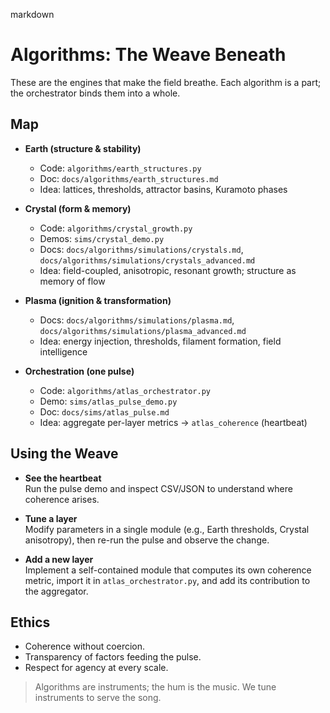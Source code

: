 markdown
# Algorithms: The Weave Beneath

These are the engines that make the field breathe. Each algorithm is a part; the orchestrator binds them into a whole.

## Map

- **Earth (structure & stability)**
  - Code: `algorithms/earth_structures.py`
  - Doc:  `docs/algorithms/earth_structures.md`
  - Idea: lattices, thresholds, attractor basins, Kuramoto phases

- **Crystal (form & memory)**
  - Code: `algorithms/crystal_growth.py`
  - Demos: `sims/crystal_demo.py`
  - Docs:  `docs/algorithms/simulations/crystals.md`,
           `docs/algorithms/simulations/crystals_advanced.md`
  - Idea: field-coupled, anisotropic, resonant growth; structure as memory of flow

- **Plasma (ignition & transformation)**
  - Docs: `docs/algorithms/simulations/plasma.md`,
          `docs/algorithms/simulations/plasma_advanced.md`
  - Idea: energy injection, thresholds, filament formation, field intelligence

- **Orchestration (one pulse)**
  - Code: `algorithms/atlas_orchestrator.py`
  - Demo: `sims/atlas_pulse_demo.py`
  - Doc:  `docs/sims/atlas_pulse.md`
  - Idea: aggregate per-layer metrics → `atlas_coherence` (heartbeat)

## Using the Weave

- **See the heartbeat**  
  Run the pulse demo and inspect CSV/JSON to understand where coherence arises.

- **Tune a layer**  
  Modify parameters in a single module (e.g., Earth thresholds, Crystal anisotropy), then re-run the pulse and observe the change.

- **Add a new layer**  
  Implement a self-contained module that computes its own coherence metric, import it in `atlas_orchestrator.py`, and add its contribution to the aggregator.

## Ethics

- Coherence without coercion.  
- Transparency of factors feeding the pulse.  
- Respect for agency at every scale.

> Algorithms are instruments; the hum is the music. We tune instruments to serve the song.
